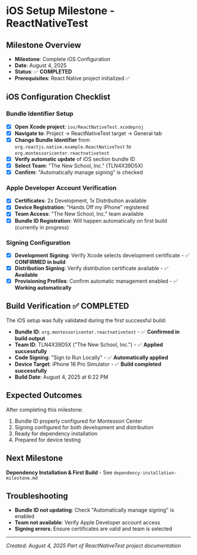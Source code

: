 # iOS Setup Milestone - ReactNativeTest

## Milestone Overview

- **Milestone**: Complete iOS Configuration
- **Date**: August 4, 2025
- **Status**: ✅ **COMPLETED**
- **Prerequisites**: React Native project initialized ✅

## iOS Configuration Checklist

### Bundle Identifier Setup

- [x] **Open Xcode project**: `ios/ReactNativeTest.xcodeproj`
- [x] **Navigate to**: Project → ReactNativeTest target → General tab
- [x] **Change Bundle Identifier** from
      `org.reactjs.native.example.ReactNativeTest` to
      `org.montessoricenter.reactnativetest`
- [x] **Verify automatic update** of iOS section bundle ID
- [x] **Select Team**: "The New School, Inc." (TLN4X39D5X)
- [x] **Confirm**: "Automatically manage signing" is checked

### Apple Developer Account Verification

- [x] **Certificates**: 2x Development, 1x Distribution available
- [x] **Device Registration**: "Hands Off my iPhone" registered
- [x] **Team Access**: "The New School, Inc." team available
- [x] **Bundle ID Registration**: Will happen automatically on first build
      (currently in progress)

### Signing Configuration

- [x] **Development Signing**: Verify Xcode selects development certificate - ✅
      **CONFIRMED in build**
- [x] **Distribution Signing**: Verify distribution certificate available - ✅
      **Available**
- [x] **Provisioning Profiles**: Confirm automatic management enabled - ✅
      **Working automatically**

## Build Verification ✅ **COMPLETED**

The iOS setup was fully validated during the first successful build:

- **Bundle ID**: `org.montessoricenter.reactnativetest` - ✅ **Confirmed in
  build output**
- **Team ID**: TLN4X39D5X ("The New School, Inc.") - ✅ **Applied successfully**
- **Code Signing**: "Sign to Run Locally" - ✅ **Automatically applied**
- **Device Target**: iPhone 16 Pro Simulator - ✅ **Build completed
  successfully**
- **Build Date**: August 4, 2025 at 6:22 PM

## Expected Outcomes

After completing this milestone:

1. Bundle ID properly configured for Montessori Center
2. Signing configured for both development and distribution
3. Ready for dependency installation
4. Prepared for device testing

## Next Milestone

**Dependency Installation & First Build** - See
`dependency-installation-milestone.md`

## Troubleshooting

- **Bundle ID not updating**: Check "Automatically manage signing" is enabled
- **Team not available**: Verify Apple Developer account access
- **Signing errors**: Ensure certificates are valid and team is selected

---

_Created: August 4, 2025_ _Part of ReactNativeTest project documentation_
